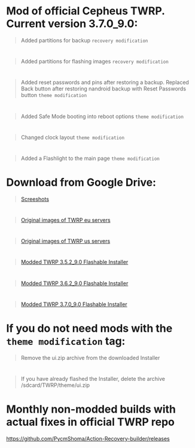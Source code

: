 # Mod of official Cepheus TWRP. Current version 3.7.0_9.0:

>Added partitions for backup `recovery modification`
#
>Added partitions for flashing images `recovery modification`
#
> Added reset passwords and pins after restoring a backup. Replaced Back button after restoring nandroid backup with Reset Passwords button `theme modification`
#
> Added Safe Mode booting into reboot options `theme modification`
#
> Changed clock layout `theme modification`
#
> Added a Flashlight to the main page `theme modification`
#
#
# Download from Google Drive:
> [Screeshots](https://drive.google.com/drive/folders/1Vkqd17d1u9AevUzChUeknzCZ6sgtzJty)
#
> [Original images of TWRP eu servers](https://eu.dl.twrp.me/cepheus/)
#
> [Original images of TWRP us servers](https://dl.twrp.me/cepheus/)
#
> [Modded TWRP 3.5.2_9.0 Flashable Installer](https://drive.google.com/file/d/1Lc0wgfihixz7ARevUr_8BmrdR6Ka7xP7/view?usp=drivesdk)
#
> [Modded TWRP 3.6.2_9.0 Flashable Installer](https://drive.google.com/file/d/14C8a0EdBB1-qFmwu3ooomSuVt7rtn59K/view?usp=drivesdk)
#
> [Modded TWRP 3.7.0_9.0 Flashable Installer](https://drive.google.com/file/d/1G3jq3pr0V9CIU_kofqjRxyjeJJTY30r8/view?usp=drivesdk)
#
#
# If you do not need mods with the `theme modification` tag:
> Remove the ui.zip archive from the downloaded Installer
#
> If you have already flashed the Installer, delete the archive /sdcard/TWRP/theme/ui.zip
#
#
# Monthly non-modded builds with actual fixes in official TWRP repo
https://github.com/PycmShoma/Action-Recovery-builder/releases
